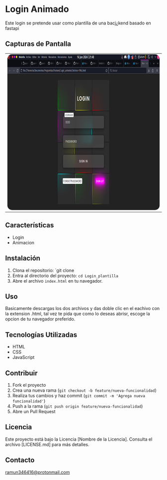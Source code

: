 # Login Animado

Este login se pretende usar como plantilla de una bacj¿kend basado en fastapi

## Capturas de Pantalla


<table>
<tr>
    <td><img src="https://github.com/ramun9533/Login_plantilla/blob/main/Screenshot_20240116_214830.png" class="w3-image w3-hide-large w3-hide-medium w3-round" width="800" height=500" style="
    border-radius: 15px;">
 </td>
    
 </tr>
 </table>

## Características

- Login
- Animacion
## Instalación

1. Clona el repositorio: `git clone 
2. Entra al directorio del proyecto: `cd Login_plantilla`
3. Abre el archivo `index.html` en tu navegador.

## Uso

Basicamente descargas los dos archivos y das doble clic en el eachivo con la extension .html, tal vez te pida que como lo deseas abrisr, escoge la opcion de tu  navegador preferido.

## Tecnologías Utilizadas

- HTML
- CSS
- JavaScript

## Contribuir


1. Fork el proyecto
2. Crea una nueva rama (`git checkout -b feature/nueva-funcionalidad`)
3. Realiza tus cambios y haz commit (`git commit -m 'Agrega nueva funcionalidad'`)
4. Push a la rama (`git push origin feature/nueva-funcionalidad`)
5. Abre un Pull Request

## Licencia

Este proyecto está bajo la Licencia [Nombre de la Licencia]. Consulta el archivo [LICENSE.md] para más detalles.

## Contacto

ramun346416@protonmail.com

